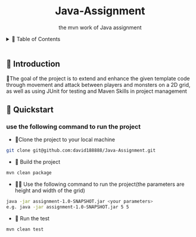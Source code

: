 <div align="center">
  <h1 align="center">Java-Assignment</h1>
  <p align="center">
    <div align="center">
      the mvn work of Java assignment
        <br />
        </div>
    </p>
</div>

<!-- ABOUT THE PROJECT -->
<details>
  <summary>🏁 Table of Contents</summary>
  <ol>
    <li><a href="#-introduction">Introduction</a></li>
    <li><a href="#-quickstart">Quickstart</a></li>
  </ol>
</details>


<br />

## 🤖 Introduction
🤹The goal of the project is to extend and enhance the 
given template code through movement and attack between players 
and monsters on a 2D grid, as well as using JUnit for testing and Maven Skills in project management



## 🤸 Quickstart

### use the following command to run the project
- 🤹Clone the project to your local machine
```bash
git clone git@github.com:david188888/Java-Assignment.git
```

-  💼 Build the project
```bash
mvn clean package
```

-  👨‍💻 Use the following command to run the project(the parameters are 
height and width of the grid)
```bash
java -jar assignment-1.0-SNAPSHOT.jar <your parameters>
e.g. java -jar assignment-1.0-SNAPSHOT.jar 5 5
```

-  🛫 Run the test
```bash
mvn clean test
```


